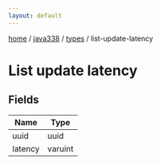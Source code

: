```yaml
---
layout: default
---
```


[home](/)  /  [java338](/protocol/java338)  /  [types](/protocol/java338/types)  /  list-update-latency

# List update latency

## Fields

Name | Type
---|---
uuid | uuid
latency | varuint

